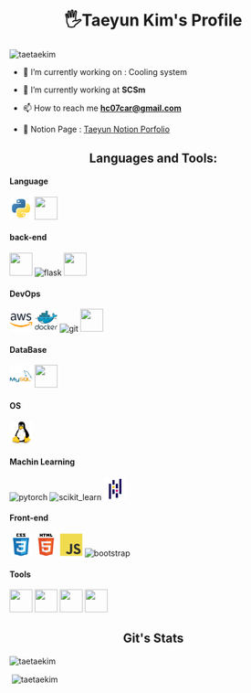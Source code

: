 <h1 align="center">🖐Taeyun Kim's Profile</h1>
<h3 align="center"></h3>

<p align="left"> <img src="https://komarev.com/ghpvc/?username=taetaekim&label=Profile%20views&color=0e75b6&style=flat" alt="taetaekim" /> </p>

- 🔭 I’m currently working on : Cooling system

- 🌱 I’m currently working at **SCSm**

- 📫 How to reach me **hc07car@gmail.com**

- 📄 Notion Page : <a href='https://taete-portfolio.notion.site/bedb550405a54effae790124f059ee3c'>Taeyun Notion Porfolio</a>

<!-- <p align="left"> <a href="https://github.com/ryo-ma/github-profile-trophy"><img src="https://github-profile-trophy.vercel.app/?username=taetaekim" alt="taetaekim" /></a> </p> -->
<h2 align="center">Languages and Tools:</h3>
<p align="center">
    <h4>Language</h4>
    <p>
    <img src="https://raw.githubusercontent.com/devicons/devicon/master/icons/python/python-original.svg" alt="python" width="40" height="40"/>
    <img src="https://cdn.jsdelivr.net/gh/devicons/devicon/icons/java/java-original-wordmark.svg" width="40" height="40"/>
    </p>
    <h4>back-end</h4>
    <p>
    <img src="https://cdn.jsdelivr.net/gh/devicons/devicon/icons/fastapi/fastapi-original-wordmark.svg" width="40" height="40"/>
    <img src="https://www.vectorlogo.zone/logos/pocoo_flask/pocoo_flask-icon.svg" alt="flask" width="40" height="40"/>
    <img src="https://cdn.jsdelivr.net/gh/devicons/devicon/icons/spring/spring-original.svg" width="40" height="40"/>
    </p>
    <h4>DevOps</h4>
    <p>
    <img src="https://raw.githubusercontent.com/devicons/devicon/master/icons/amazonwebservices/amazonwebservices-original-wordmark.svg" alt="aws" width="40" height="40"/>
    <img src="https://raw.githubusercontent.com/devicons/devicon/master/icons/docker/docker-original-wordmark.svg" alt="docker" width="40" height="40"/>
    <img src="https://www.vectorlogo.zone/logos/git-scm/git-scm-icon.svg" alt="git" width="40" height="40"/>
    <img src="https://cdn.jsdelivr.net/gh/devicons/devicon/icons/github/github-original-wordmark.svg" width='40' height='40'/>
    </p>
    <h4>DataBase</h4>
    <p>
    <img src="https://raw.githubusercontent.com/devicons/devicon/master/icons/mysql/mysql-original-wordmark.svg" alt="mysql" width="40" height="40"/>
    <img src="https://cdn.jsdelivr.net/gh/devicons/devicon/icons/mongodb/mongodb-original-wordmark.svg" width="40" height="40"/>
    </p>
    <h4>OS</h4>
    <img src="https://raw.githubusercontent.com/devicons/devicon/master/icons/linux/linux-original.svg" alt="linux" width="40" height="40"/>
    <h4>Machin Learning</h4>
    <p>
    <img src="https://www.vectorlogo.zone/logos/pytorch/pytorch-icon.svg" alt="pytorch" width="40" height="40"/>
    <img src="https://upload.wikimedia.org/wikipedia/commons/0/05/Scikit_learn_logo_small.svg" alt="scikit_learn" width="40" height="40"/>
    <img src="https://raw.githubusercontent.com/devicons/devicon/2ae2a900d2f041da66e950e4d48052658d850630/icons/pandas/pandas-original.svg" alt="pandas" width="40" height="40"/>
    </p>
    <h4>Front-end</h4>
    <p>
    <img src="https://raw.githubusercontent.com/devicons/devicon/master/icons/css3/css3-original-wordmark.svg" alt="css3" width="40" height="40"/>
    <img src="https://raw.githubusercontent.com/devicons/devicon/master/icons/html5/html5-original-wordmark.svg" alt="html5" width="40" height="40"/>
    <img src="https://raw.githubusercontent.com/devicons/devicon/master/icons/javascript/javascript-original.svg" alt="javascript" width="40" height="40"/>   
    <img src="https://cdn.jsdelivr.net/gh/devicons/devicon/icons/bootstrap/bootstrap-plain-wordmark.svg"  alt="bootstrap" width="40" height="40"/>
    </p>
    <h4>Tools</h4>
    <p>
    <img src="https://cdn.jsdelivr.net/gh/devicons/devicon/icons/slack/slack-original.svg" width="40" height="40" />
    <img src="https://cdn.jsdelivr.net/gh/devicons/devicon/icons/intellij/intellij-original.svg"  width="40" height="40" />
    <img src="https://cdn.jsdelivr.net/gh/devicons/devicon/icons/vim/vim-original.svg" width="40" height="40" />
    <img src="https://cdn.jsdelivr.net/gh/devicons/devicon/icons/vscode/vscode-original.svg" width="40" height="40" />
    </p>      
</p>
<h2 align="center">Git's Stats</h3>
<p>
    <p>
        <img align="center" src="https://github-readme-stats.vercel.app/api/top-langs?username=taetaekim&show_icons=true&theme=merko&locale=en&layout=compact" alt="taetaekim" />
    </p>
    <p>&nbsp;<img align="center" src="https://github-readme-stats.vercel.app/api?username=taetaekim&show_icons=true&theme=dracula&locale=en" alt="taetaekim" /></p>
</p>
